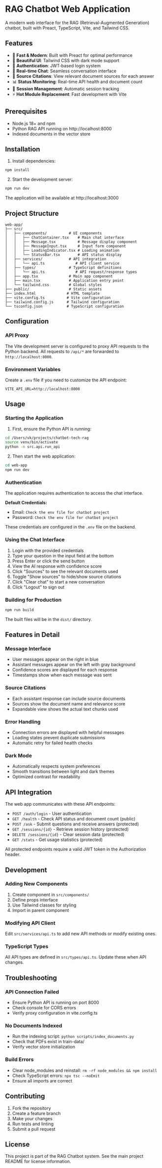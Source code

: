 # RAG Chatbot Web Application

A modern web interface for the RAG (Retrieval-Augmented Generation) chatbot, built with Preact, TypeScript, Vite, and Tailwind CSS.

## Features

- 🚀 **Fast & Modern**: Built with Preact for optimal performance
- 🎨 **Beautiful UI**: Tailwind CSS with dark mode support
- 🔐 **Authentication**: JWT-based login system
- 💬 **Real-time Chat**: Seamless conversation interface
- 📄 **Source Citations**: View relevant document sources for each answer
- 📊 **Status Monitoring**: Real-time API health and document count
- 🔄 **Session Management**: Automatic session tracking
- ⚡ **Hot Module Replacement**: Fast development with Vite

## Prerequisites

- Node.js 18+ and npm
- Python RAG API running on http://localhost:8000
- Indexed documents in the vector store

## Installation

1. Install dependencies:
```bash
npm install
```

2. Start the development server:
```bash
npm run dev
```

The application will be available at http://localhost:3000

## Project Structure

```
web-app/
├── src/
│   ├── components/          # UI components
│   │   ├── ChatContainer.tsx    # Main chat interface
│   │   ├── Message.tsx          # Message display component
│   │   ├── MessageInput.tsx     # Input form component
│   │   ├── LoadingIndicator.tsx # Loading animation
│   │   └── StatusBar.tsx        # API status display
│   ├── services/            # API integration
│   │   └── api.ts              # API client service
│   ├── types/               # TypeScript definitions
│   │   └── api.ts              # API request/response types
│   ├── app.tsx              # Main app component
│   ├── main.tsx             # Application entry point
│   └── tailwind.css         # Global styles
├── public/                  # Static assets
├── index.html              # HTML template
├── vite.config.ts          # Vite configuration
├── tailwind.config.js      # Tailwind configuration
└── tsconfig.json           # TypeScript configuration
```

## Configuration

### API Proxy

The Vite development server is configured to proxy API requests to the Python backend. All requests to `/api/*` are forwarded to `http://localhost:8000`.

### Environment Variables

Create a `.env` file if you need to customize the API endpoint:

```env
VITE_API_URL=http://localhost:8000
```

## Usage

### Starting the Application

1. First, ensure the Python API is running:
```bash
cd /Users/vk/projects/chatbot-tech-rag
source venv/bin/activate
python -m src.api.run_api
```

2. Then start the web application:
```bash
cd web-app
npm run dev
```

### Authentication

The application requires authentication to access the chat interface. 

**Default Credentials:**
- Email: `Check the env file for chatbot project`
- Password: `Check the env file for chatbot project`

These credentials are configured in the `.env` file on the backend.

### Using the Chat Interface

1. Login with the provided credentials
2. Type your question in the input field at the bottom
3. Press Enter or click the send button
4. View the AI response with confidence score
5. Click "Sources" to see the relevant documents used
6. Toggle "Show sources" to hide/show source citations
7. Click "Clear chat" to start a new conversation
8. Click "Logout" to sign out

### Building for Production

```bash
npm run build
```

The built files will be in the `dist/` directory.

## Features in Detail

### Message Interface
- User messages appear on the right in blue
- Assistant messages appear on the left with gray background
- Confidence scores are displayed for each response
- Timestamps show when each message was sent

### Source Citations
- Each assistant response can include source documents
- Sources show the document name and relevance score
- Expandable view shows the actual text chunks used

### Error Handling
- Connection errors are displayed with helpful messages
- Loading states prevent duplicate submissions
- Automatic retry for failed health checks

### Dark Mode
- Automatically respects system preferences
- Smooth transitions between light and dark themes
- Optimized contrast for readability

## API Integration

The web app communicates with these API endpoints:

- `POST /auth/login` - User authentication
- `GET /health` - Check API status and document count (public)
- `POST /ask` - Submit questions and receive answers (protected)
- `GET /sessions/{id}` - Retrieve session history (protected)
- `DELETE /sessions/{id}` - Clear session data (protected)
- `GET /stats` - Get usage statistics (protected)

All protected endpoints require a valid JWT token in the Authorization header.

## Development

### Adding New Components

1. Create component in `src/components/`
2. Define props interface
3. Use Tailwind classes for styling
4. Import in parent component

### Modifying API Client

Edit `src/services/api.ts` to add new API methods or modify existing ones.

### TypeScript Types

All API types are defined in `src/types/api.ts`. Update these when API changes.

## Troubleshooting

### API Connection Failed
- Ensure Python API is running on port 8000
- Check console for CORS errors
- Verify proxy configuration in vite.config.ts

### No Documents Indexed
- Run the indexing script: `python scripts/index_documents.py`
- Check that PDFs exist in train-data/
- Verify vector store initialization

### Build Errors
- Clear node_modules and reinstall: `rm -rf node_modules && npm install`
- Check TypeScript errors: `npx tsc --noEmit`
- Ensure all imports are correct

## Contributing

1. Fork the repository
2. Create a feature branch
3. Make your changes
4. Run tests and linting
5. Submit a pull request

## License

This project is part of the RAG Chatbot system. See the main project README for license information.